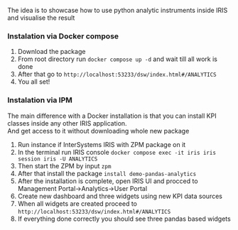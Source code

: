 The idea is to showcase how to use python analytic instruments inside IRIS and visualise the result

### Instalation via Docker compose

1. Download the package
2. From root directory run ``` docker compose up -d ``` and wait till all work is done
3. After that go to ```http://localhost:53233/dsw/index.html#/ANALYTICS ```
4. You all set!

### Instalation via IPM 
The main difference with a Docker installation is that you can install KPI classes inside any other IRIS application.<br>
And get access to it without downloading whole new package

1. Run instance if InterSystems IRIS with ZPM package on it
2. In the terminal run IRIS console ``` docker compose exec -it iris iris session iris -U ANALYTICS ```
3. Then start the ZPM by input ``` zpm ```
4. After that install the package ``` install demo-pandas-analytics ```
5. After the installation is complete, open IRIS UI and procced to Management Portal->Analytics->User Portal
6. Create new dashboard and three widgets using new KPI data sources
7. When all widgets are created proceed to ```http://localhost:53233/dsw/index.html#/ANALYTICS```
8. If everything done correctly you should see three pandas based widgets
